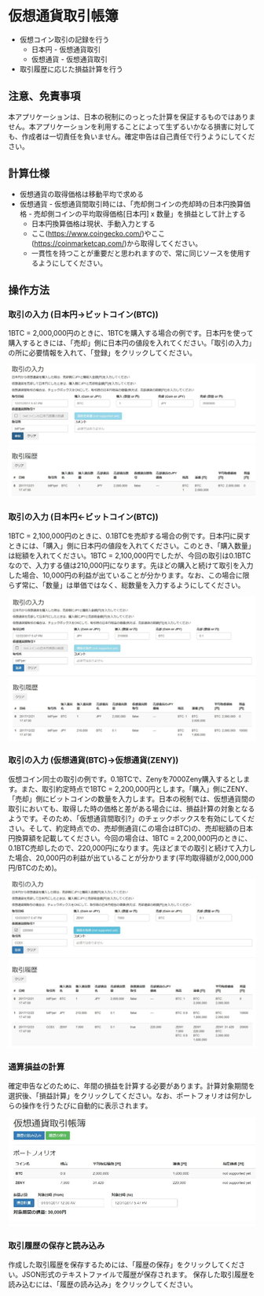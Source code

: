 # 仮想通貨取引帳簿
- 仮想コイン取引の記録を行う
	- 日本円 - 仮想通貨取引
	- 仮想通貨 - 仮想通貨取引
- 取引履歴に応じた損益計算を行う

## 注意、免責事項
本アプリケーションは、日本の税制にのっとった計算を保証するものではありません。本アプリケーションを利用することによって生ずるいかなる損害に対しても、作成者は一切責任を負いません。確定申告は自己責任で行うようにしてください。

## 計算仕様
- 仮想通貨の取得価格は移動平均で求める
- 仮想通貨 - 仮想通貨間取引時には、「売却側コインの売却時の日本円換算価格 - 売却側コインの平均取得価格[日本円] x 数量」を損益として計上する
	- 日本円換算価格は現状、手動入力とする
	- ここ(https://www.coingecko.com/)やここ(https://coinmarketcap.com/)から取得してください。
	- 一貫性を持つことが重要だと思われますので、常に同じソースを使用するようにしてください。

## 操作方法
### 取引の入力 (日本円→ビットコイン(BTC))
1BTC = 2,000,000円のときに、1BTCを購入する場合の例です。日本円を使って購入するときには、「売却」側に日本円の値段を入れてください。「取引の入力」の所に必要情報を入れて、「登録」をクリックしてください。

<img src="01_doc/input_buy_btc.jpg">

### 取引の入力 (日本円←ビットコイン(BTC))
1BTC = 2,100,000円のときに、0.1BTCを売却する場合の例です。日本円に戻すときには、「購入」側に日本円の値段を入れてください。このとき、「購入数量」は総額を入れてください。1BTC = 2,100,000円でしたが、今回の取引は0.1BTCなので、入力する値は210,000円になります。先ほどの購入と続けて取引を入力した場合、10,000円の利益が出ていることが分かります。なお、この場合に限らず常に、「数量」は単価ではなく、総数量を入力するようにしてください。

<img src="01_doc/input_sell_btc.jpg">

### 取引の入力 (仮想通貨(BTC)→仮想通貨(ZENY))
仮想コイン同士の取引の例です。0.1BTCで、Zenyを7000Zeny購入するとします。また、取引約定時点で1BTC = 2,200,000円とします。「購入」側にZENY、「売却」側にビットコインの数量を入力します。日本の税制では、仮想通貨間の取引においても、取得した時の価格と差がある場合には、損益計算の対象となるようです。そのため、「仮想通貨間取引?」のチェックボックスを有効にしてください。そして、約定時点での、売却側通貨(この場合はBTC)の、売却総額の日本円換算額を記載してください。今回の場合は、1BTC = 2,200,000円のときに、0.1BTC売却したので、220,000円になります。先ほどまでの取引と続けて入力した場合、20,000円の利益が出ていることが分かります(平均取得額が2,000,000円/BTCのため)。

<img src="01_doc/input_btc_zeny.jpg">

### 通算損益の計算
確定申告などのために、年間の損益を計算する必要があります。計算対象期間を選択後、「損益計算」をクリックしてください。なお、ポートフォリオは何かしらの操作を行うたびに自動的に表示されます。

<img src="01_doc/profit.jpg">

### 取引履歴の保存と読み込み
作成した取引履歴を保存するためには、「履歴の保存」をクリックしてください。JSON形式のテキストファイルで履歴が保存されます。
保存した取引履歴を読み込むには、「履歴の読み込み」をクリックしてください。

